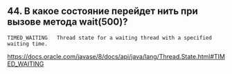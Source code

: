 ## 44. В какое состояние перейдет нить при вызове метода wait(500)?

```
TIMED_WAITING   Thread state for a waiting thread with a specified waiting time.
```

https://docs.oracle.com/javase/8/docs/api/java/lang/Thread.State.html#TIMED_WAITING
